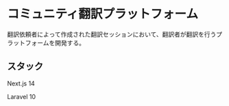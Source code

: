 # コミュニティ翻訳プラットフォーム

翻訳依頼者によって作成された翻訳セッションにおいて、翻訳者が翻訳を行うプラットフォームを開発する。

## スタック

Next.js 14

Laravel 10